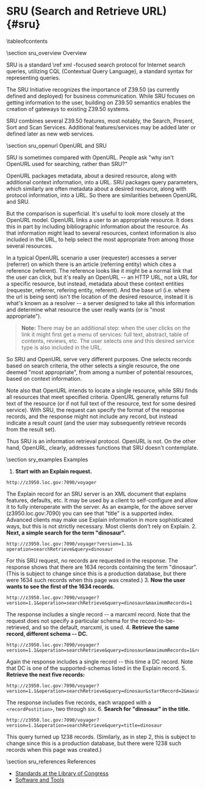 SRU (Search and Retrieve URL)    {#sru}
=============================

\tableofcontents

\section sru_overview Overview

SRU is a standard \ref xml -focused search protocol for Internet search queries,
utilizing CQL (Contextual Query Language), a standard syntax for representing queries.

The SRU Initiative recognizes the importance of Z39.50 (as currently defined and
deployed) for business communication. While SRU focuses on getting information
to the user, building on Z39.50 semantics enables the creation of gateways to
existing Z39.50 systems.

SRU combines several Z39.50 features, most notably, the Search, Present, Sort
and Scan Services. Additional features/services may be added later or defined
later as new web services.

\section sru_openurl OpenURL and SRU

SRU is sometimes compared with OpenURL. People ask "why isn't OpenURL used for searching, rather than SRU?"

OpenURL packages metadata, about a desired resource, along with additional context information, into a URL. SRU packages query parameters, which similarly are often metadata about a desired resource, along with protocol information, into a URL. So there are similarities between OpenURL and SRU.

But the comparison is superficial. It's useful to look more closely at the OpenURL model. OpenURL links a user to an appropriate resource. It does this in part by including bibliographic information about the resource. As that information might lead to several resources, context information is also included in the URL, to help select the most appropriate from among those several resources.

In a typical OpenURL scenario  a user (requester) accesses a server (referrer) on which there is an article (referring entity) which cites a reference (referent). The reference looks like it might be a normal link that the user can click, but it's really an OpenURL -- an  HTTP URL, not a URL for a specific resource, but instead, metadata about these context entities (requester, referrer, refering entity, referent). And the base url (i.e. where the url is being sent) isn't the location of the desired resource, instead it is what's known as a resolver -- a server designed to take all this information and determine what resource the user really wants (or is "most appropriate"). 

> **Note:** There may be an additional step: when the user clicks on the link it might first get a menu of services:  full text, abstract, table of contents, reviews, etc.  The user selects one and this desired  service type is also included in the URL.

So SRU and OpenURL serve very different purposes. One selects records based on search criteria, the other selects a single resource, the one deemed  "most appropriate", from among a number of potential resources, based on context information.

Note also that  OpenURL intends to locate a single resource, while SRU finds all resources that meet specified criteria.  OpenURL generally returns full text of the resource (or if not full text of the resource, text for some desired service). With SRU, the request can specify the format of the response records, and the response might not include any record, but instead indicate a result count (and the user may subsequently retrieve records from the result set).

Thus SRU is an information retrieval protocol. OpenURL is not. On the other hand, OpenURL, clearly, addresses functions that SRU doesn't contemplate.

\section sry_examples Examples

1. **Start with an Explain request.**
~~~~
http://z3950.loc.gov:7090/voyager
~~~~
The Explain record for an SRU server is an XML document that explains features, defaults, etc. It may be used by a client to self-configure and allow it to fully interoperate with the server. As an example, for the above server (z3950.loc.gov:7090) you can see that "title" is a supported index. Advanced clients may make use Explain information in more sophisticated ways, but this is not strictly necessary. Most clients don't rely on Explain.
2. **Next, a simple search for the term "dinosaur".**
~~~~
http://z3950.loc.gov:7090/voyager?version=1.1& operation=searchRetrieve&query=dinosaur
~~~~
For this SRU request, no records are requested in the response. The response shows that there are 1634 records containing the term "dinosaur". (This is subject to change since this is a production database, but there were 1634 such records when this page was created.)
3. **Now the user wants to see the first of the 1634 records.**
~~~~
http://z3950.loc.gov:7090/voyager?version=1.1&operation=searchRetrieve&query=dinosaur&maximumRecords=1
~~~~
The response includes a single record -- a marcxml record.  Note that the request does not specify a particular schema for the record-to-be-retrieved, and so the default, marcxml, is used.
4. **Retrieve the same record, different schema -- DC.**
~~~~
http://z3950.loc.gov:7090/voyager?version=1.1&operation=searchRetrieve&query=dinosaur&maximumRecords=1&recordSchema=dc
~~~~
Again the response includes a single record -- this time a DC record.  Note that DC is one of the supported-schemas listed in the Explain record.
5. **Retrieve the next five records:**
~~~~
http://z3950.loc.gov:7090/voyager?version=1.1&operation=searchRetrieve&query=dinosaur&startRecord=2&maximumRecords=5&recordSchema=dc
~~~~
The response includes five records, each wrapped with a `<recordPostition>`, two through six.
6. **Search for "dinosaur" in the title.**
~~~~
http://z3950.loc.gov:7090/voyager?version=1.1&operation=searchRetrieve&query=title=dinosaur
~~~~
This query turned up 1238 records. (Similarly, as in step 2, this is subject to change since this is a production database, but there were 1238 such records when this page was created.)

\section sru_references References

* [Standards at the Library of Congress](http://www.loc.gov/standards/sru/index.html)
* [Software and Tools](http://www.loc.gov/standards/sru/resources/tools.html)